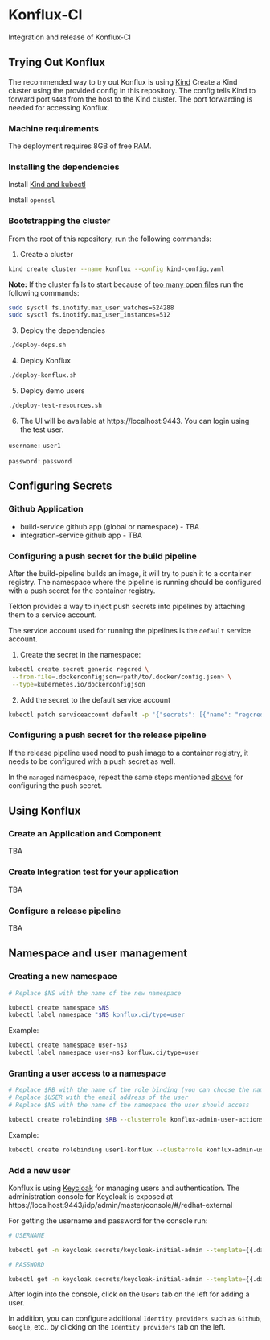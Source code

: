# Konflux-CI
Integration and release of Konflux-CI

## Trying Out Konflux

The recommended way to try out Konflux is using [Kind](https://kind.sigs.k8s.io/)
Create a Kind cluster using the provided config in this repository.
The config tells Kind to forward port `9443` from the host to the Kind cluster. The port forwarding is needed for accessing Konflux.

### Machine requirements

The deployment requires 8GB of free RAM.

### Installing the dependencies

Install [Kind and kubectl](https://kind.sigs.k8s.io/docs/user/quick-start/#installation)

Install `openssl`

### Bootstrapping the cluster

From the root of this repository, run the following commands:

1. Create a cluster

```bash
kind create cluster --name konflux --config kind-config.yaml
```

**Note:** If the cluster fails to start because of [too many open files](https://kind.sigs.k8s.io/docs/user/known-issues/#pod-errors-due-to-too-many-open-files)
run the following commands:

```bash
sudo sysctl fs.inotify.max_user_watches=524288
sudo sysctl fs.inotify.max_user_instances=512
```

3. Deploy the dependencies

```bash
./deploy-deps.sh
```

4. Deploy Konflux

```bash
./deploy-konflux.sh
```

5. Deploy demo users

```bash
./deploy-test-resources.sh
```

6. The UI will be available at https://localhost:9443. You can login using the test user.

`username:` `user1`

`password:` `password`

## Configuring Secrets

### Github Application

- build-service github app (global or namespace) - TBA
- integration-service github app - TBA

### Configuring a push secret for the build pipeline

After the build-pipeline builds an image, it will try to
push it to a container registry. The namespace where the pipeline is running should be configured with a push secret for the container registry.

Tekton provides a way to inject push secrets into pipelines by attaching them to a service account.

The service account used for running the pipelines is the `default` service account.

1. Create the secret in the namespace:

```bash
kubectl create secret generic regcred \
 --from-file=.dockerconfigjson=<path/to/.docker/config.json> \
 --type=kubernetes.io/dockerconfigjson
```

2. Add the secret to the default service account

```bash
kubectl patch serviceaccount default -p '{"secrets": [{"name": "regcred"}]}'
```

### Configuring a push secret for the release pipeline

If the release pipeline used need to push image to a container
registry, it needs to be configured with a push secret as well.

In the `managed` namespace, repeat the same steps mentioned [above](#configuring-a-push-secret-for-the-build-pipeline) for
configuring the push secret.

## Using Konflux

### Create an Application and Component

TBA

### Create Integration test for your application

TBA

### Configure a release pipeline

TBA

## Namespace and user management

### Creating a new namespace

```bash
# Replace $NS with the name of the new namespace

kubectl create namespace $NS
kubectl label namespace "$NS konflux.ci/type=user
```

Example:

```bash
kubectl create namespace user-ns3
kubectl label namespace user-ns3 konflux.ci/type=user
```

### Granting a user access to a namespace

```bash
# Replace $RB with the name of the role binding (you can choose the name)
# Replace $USER with the email address of the user
# Replace $NS with the name of the namespace the user should access

kubectl create rolebinding $RB --clusterrole konflux-admin-user-actions --user $USER -n $NS
```

Example:

```bash
kubectl create rolebinding user1-konflux --clusterrole konflux-admin-user-actions --user user1@konflux.dev -n user-ns3
```

### Add a new user

Konflux is using [Keycloak](https://www.keycloak.org/) for managing users and authentication.
The administration console for Keycloak is exposed at https://localhost:9443/idp/admin/master/console/#/redhat-external

For getting the username and password for the console run:

```bash
# USERNAME

kubectl get -n keycloak secrets/keycloak-initial-admin --template={{.data.username}} | base64 -d

# PASSWORD

kubectl get -n keycloak secrets/keycloak-initial-admin --template={{.data.password}} | base64 -d
```

After login into the console, click on the `Users` tab
on the left for adding a user.

In addition, you can configure additional `Identity providers` such as `Github`, `Google`, etc.. by clicking on the `Identity providers` tab on the left.
